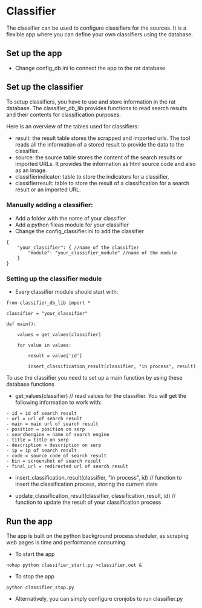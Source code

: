 # Classifier
The classifier can be used to configure classifiers for the sources. It is a flexible app where you can define your own classifiers using the database.

## Set up the app

- Change config_db.ini to connect the app to the rat database

## Set up the classifier

To  setup classifiers, you have to use and store information in the rat database. The classifier_db_lib provides functions to read search results and their contents for classification purposes.

Here is an overview of the tables used for classifiers:

- result: the result table stores the scrapped and imported urls. The tool reads all the information of a stored result to provide the data to the classifier.
- source: the source table stores the content of the search results or imported URLs. It provides the information as html source code and also as an image.
- classifierindicator: table to store the indicators for a classifier.
- classifierresult: table to store the result of a classification for a search result or an imported URL.

### Manually adding a classifier:
- Add a folder with the name of your classifier
- Add a python fileas module for your classifier
- Change the config_classifier.ini to add the classifier

```
{
	"your_classifier": { //name of the classifier
		"module": "your_classifier_module" //name of the module
	}
}
```

### Setting up the classifier module

- Every classifier module should start with:

```
from classifier_db_lib import *

classifier = "your_classifier"

def main():

    values = get_values(classifier)

    for value in values:

        result = value['id']

        insert_classification_result(classifier, "in process", result)
```


To use the classifier you need to set up a main function by using these database functions

- get_values(classifier) // read values for the classifier. You will get the following information to work with:

```
- id = id of search result
- url = url of search result
- main = main url of search result
- position = position on serp
- searchengine = name of search engine
- title = title on serp
- description = description on serp
- ip = ip of search result
- code = source code of search result
- bin = screenshot of search result
- final_url = redirected url of search result
```

- insert_classification_result(classifier, "in process", id) // function to insert the classification process, storing the current state

- update_classification_result(classifier, classification_result, id) // function to update the result of your classification process

## Run the app

The app is built on the python background process sheduler, as scraping web pages is time and performance consuming.

- To start the app
```
nohup python classifier_start.py >classifier.out &
```

- To stop the app
```
python classifier_stop.py
```

- Alternatively, you can simply configure cronjobs to run classifier.py
